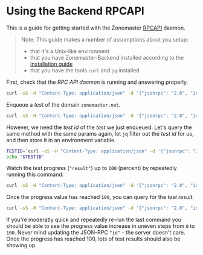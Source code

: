 # Using the Backend RPCAPI

This is a guide for getting started with the Zonemaster [RPCAPI] daemon.

>
> Note: This guide makes a number of assumptions about you setup:
>
> * that it's a Unix-like environment
> * that you have Zonemaster-Backend installed according to the [installation guide]
> * that you have the tools `curl` and `jq` installed
>

First, check that the *RPC API daemon* is running and answering properly.

```sh
curl -sS -H "Content-Type: application/json" -d '{"jsonrpc": "2.0", "id": 1, "method": "version_info"}' http://localhost:5000/ | jq .
```

Enqueue a *test* of the domain `zonemaster.net`.

```sh
curl -sS -H "Content-Type: application/json" -d '{"jsonrpc": "2.0", "id": 2, "method": "start_domain_test", "params": {"domain": "zonemaster.net", "ipv4": true}}' http://localhost:5000/ | jq .
```

However, we need the *test id* of the *test* we just enqueued.
Let's query the same method with the same params again, let `jq` filter out the *test id* for us, and then store it in an environment variable.

```sh
TESTID=`curl -sS -H "Content-Type: application/json" -d '{"jsonrpc": "2.0", "id": 3, "method": "start_domain_test", "params": {"domain": "zonemaster.net", "ipv4": true}}' http://localhost:5000/ | jq .result`
echo "$TESTID"
```

Watch the *test* progress (`"result"`) up to `100` (percent) by repeatedly running this command.

```sh
curl -sS -H "Content-Type: application/json" -d '{"jsonrpc": "2.0", "id": 4, "method": "test_progress", "params": '"$TESTID"'}' http://localhost:5000/ | jq .
```

Once the progress value has reached `100`, you can query for the *test result*.

```sh
curl -sS -H "Content-Type: application/json" -d '{"jsonrpc": "2.0", "id": 5, "method": "get_test_results", "params": {"id": '"$TESTID"'}}' http://localhost:5000/ | jq .
```

If you're moderatly quick and repeatedly re-run the last command you should be able to see the progress value increase in uneven steps from `0` to `100`.
Never mind updating the JSON-RPC `"id"` - the server doesn't care.
Once the progress has reached 100, lots of test results should also be showing up.

[installation guide]: ../../installation/zonemaster-backend.md
[RPCAPI]:             rpcapi-reference.md
